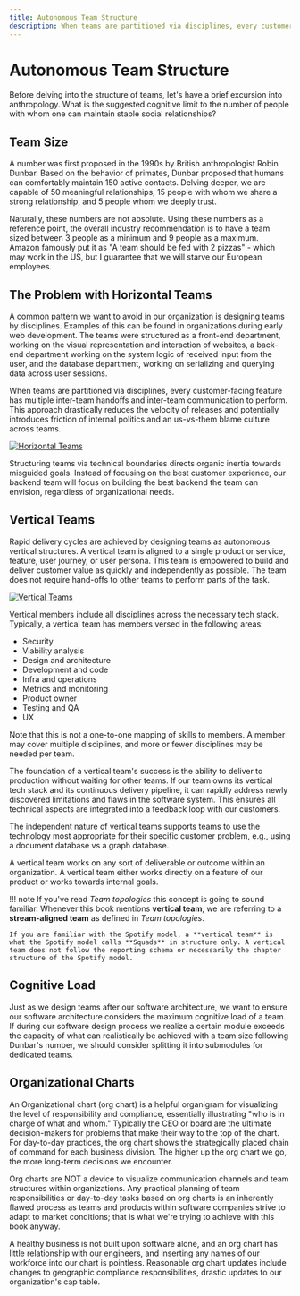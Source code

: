 ```yaml
---
title: Autonomous Team Structure
description: When teams are partitioned via disciplines, every customer-facing feature has multiple inter-team handoffs and inter-team communication to perform. This approach drastically reduces the velocity of releases and potentially introduces friction of internal politics and an us-vs-them blame culture across teams.
---
```


# Autonomous Team Structure

Before delving into the structure of teams, let's have a brief excursion into anthropology. What is the suggested cognitive limit to the number of people with whom one can maintain stable social relationships?

## Team Size

A number was first proposed in the 1990s by British anthropologist Robin Dunbar. Based on the behavior of primates, Dunbar proposed that humans can comfortably maintain 150 active contacts. Delving deeper, we are capable of 50 meaningful relationships, 15 people with whom we share a strong relationship, and 5 people whom we deeply trust.

Naturally, these numbers are not absolute. Using these numbers as a reference point, the overall industry recommendation is to have a team sized between 3 people as a minimum and 9 people as a maximum. Amazon famously put it as "A team should be fed with 2 pizzas" - which may work in the US, but I guarantee that we will starve our European employees.

## The Problem with Horizontal Teams

A common pattern we want to avoid in our organization is designing teams by disciplines. Examples of this can be found in organizations during early web development. The teams were structured as a front-end department, working on the visual representation and interaction of websites, a back-end department working on the system logic of received input from the user, and the database department, working on serializing and querying data across user sessions.

When teams are partitioned via disciplines, every customer-facing feature has multiple inter-team handoffs and inter-team communication to perform. This approach drastically reduces the velocity of releases and potentially introduces friction of internal politics and an us-vs-them blame culture across teams.

[![Horizontal Teams](../../assets/images/book/anatomy-of-a-software-company/horizontal-teams.webp)](../../assets/images/book/anatomy-of-a-software-company/horizontal-teams.png)

Structuring teams via technical boundaries directs organic inertia towards misguided goals. Instead of focusing on the best customer experience, our backend team will focus on building the best backend the team can envision, regardless of organizational needs.

## Vertical Teams

Rapid delivery cycles are achieved by designing teams as autonomous vertical structures. A vertical team is aligned to a single product or service, feature, user journey, or user persona. This team is empowered to build and deliver customer value as quickly and independently as possible. The team does not require hand-offs to other teams to perform parts of the task.

[![Vertical Teams](../../assets/images/book/anatomy-of-a-software-company/vertical-teams.webp)](../../assets/images/book/anatomy-of-a-software-company/vertical-teams.png)

Vertical members include all disciplines across the necessary tech stack. Typically, a vertical team has members versed in the following areas:

- Security
- Viability analysis
- Design and architecture
- Development and code
- Infra and operations
- Metrics and monitoring
- Product owner
- Testing and QA
- UX

Note that this is not a one-to-one mapping of skills to members. A member may cover multiple disciplines, and more or fewer disciplines may be needed per team.

The foundation of a vertical team's success is the ability to deliver to production without waiting for other teams. If our team owns its vertical tech stack and its continuous delivery pipeline, it can rapidly address newly discovered limitations and flaws in the software system. This ensures all technical aspects are integrated into a feedback loop with our customers.

The independent nature of vertical teams supports teams to use the technology most appropriate for their specific customer problem, e.g., using a document database vs a graph database.

A vertical team works on any sort of deliverable or outcome within an organization. A vertical team either works directly on a feature of our product or works towards internal goals.

<!-- vale Vale.Avoid = NO -->

!!! note
    If you've read *Team topologies* this concept is going to sound familiar. Whenever this book mentions **vertical team**, we are referring to a **stream-aligned team** as defined in *Team topologies*.

    If you are familiar with the Spotify model, a **vertical team** is what the Spotify model calls **Squads** in structure only. A vertical team does not follow the reporting schema or necessarily the chapter structure of the Spotify model.

<!-- vale Vale.Avoid = YES -->

## Cognitive Load

Just as we design teams after our software architecture, we want to ensure our software architecture considers the maximum cognitive load of a team. If during our software design process we realize a certain module exceeds the capacity of what can realistically be achieved with a team size following Dunbar's number, we should consider splitting it into submodules for dedicated teams.

## Organizational Charts

An Organizational chart (org chart) is a helpful organigram for visualizing the level of responsibility and compliance, essentially illustrating "who is in charge of what and whom." Typically the CEO or board are the ultimate decision-makers for problems that make their way to the top of the chart. For day-to-day practices, the org chart shows the strategically placed chain of command for each business division. The higher up the org chart we go, the more long-term decisions we encounter.

Org charts are NOT a device to visualize communication channels and team structures within organizations. Any practical planning of team responsibilities or day-to-day tasks based on org charts is an inherently flawed process as teams and products within software companies strive to adapt to market conditions; that is what we're trying to achieve with this book anyway.

A healthy business is not built upon software alone, and an org chart has little relationship with our engineers, and inserting any names of our workforce into our chart is pointless. Reasonable org chart updates include changes to geographic compliance responsibilities, drastic updates to our organization's cap table.
